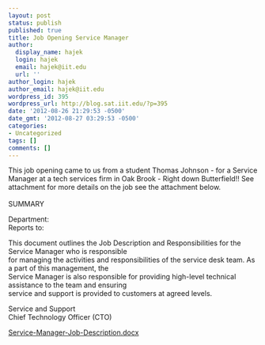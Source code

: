 ```yaml
---
layout: post
status: publish
published: true
title: Job Opening Service Manager
author:
  display_name: hajek
  login: hajek
  email: hajek@iit.edu
  url: ''
author_login: hajek
author_email: hajek@iit.edu
wordpress_id: 395
wordpress_url: http://blog.sat.iit.edu/?p=395
date: '2012-08-26 21:29:53 -0500'
date_gmt: '2012-08-27 03:29:53 -0500'
categories:
- Uncategorized
tags: []
comments: []
---
```

<p>This job opening came to us from a student Thomas Johnson - for a Service Manager at a tech services firm in Oak Brook - Right down Butterfield!!  See attachment for more details on the job see the attachment below.<br />
<a href="http://www.aqueity.com" title="http://www.aqueity.com"></a><br />
SUMMARY</p>
<p>Department:<br />
Reports to:</p>
<p>This document outlines the Job Description and Responsibilities for the Service Manager who is responsible<br />
for managing the activities and responsibilities of the service desk team. As a part of this management, the<br />
Service Manager is also responsible for providing high-level technical assistance to the team and ensuring<br />
service and support is provided to customers at agreed levels.</p>
<p>Service and Support<br />
Chief Technology Officer (CTO)</p>
<p><a href='http://blog.sat.iit.edu/2012/08/job-opening-service-manager/service-manager-job-description-3/' rel='attachment wp-att-402'>Service-Manager-Job-Description.docx</a></p>
